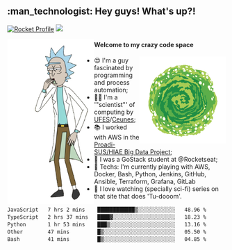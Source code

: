 
<h2> :man_technologist: Hey guys! What's up?!</h2>
                                                                         
[![Rocket Profile](https://img.shields.io/static/v1?label=Rocketseat&message=Profile&colorA=purple&color=black&logo=Rocket&logoColor=white)](https://app.rocketseat.com.br/me/elyabe)
<a href="https://www.linkedin.com/in/elyabe/"><img src="https://img.shields.io/badge/LinkedIn-informational?logo=linkedin"/></a>

<img align='left' src="https://raw.githubusercontent.com/Elyabe/Elyabe/master/images/rick-dancing.gif" width='200'>

                       
#### Welcome to my crazy code space 
<img align='right' src="https://raw.githubusercontent.com/Elyabe/elyabe/master/images/portal-3.gif" width='200'>

- :heart_eyes: I'm a guy fascinated by programming and process automation; 
- :office_worker: I'm a '"scientist"' of computing by [UFES](http://ufes.br)/[Ceunes](http://ceunes.ufes.br);
- :books: I worked with AWS in the [Proadi-SUS/HIAE Big Data Project](https://www.einstein.br/responsabilidade-social/atuacao-com-o-ministerio-da-saude/proadi-sus);
- :rocket: I was a GoStack student at @Rocketseat;
- :green_heart: Techs: I'm currently playing with AWS, Docker, Bash, Python, Jenkins, GitHub, Ansible, Terraform, Grafana, GitLab
- :movie_camera: I love watching (specially sci-fi) series on that site that does 'Tu-dooom'.

<!--START_SECTION:waka-->

```txt
JavaScript   7 hrs 2 mins    ████████████▒░░░░░░░░░░░░   48.96 %
TypeScript   2 hrs 37 mins   ████▓░░░░░░░░░░░░░░░░░░░░   18.23 %
Python       1 hr 53 mins    ███▒░░░░░░░░░░░░░░░░░░░░░   13.16 %
Other        47 mins         █▒░░░░░░░░░░░░░░░░░░░░░░░   05.50 %
Bash         41 mins         █▒░░░░░░░░░░░░░░░░░░░░░░░   04.85 %
```

<!--END_SECTION:waka-->

